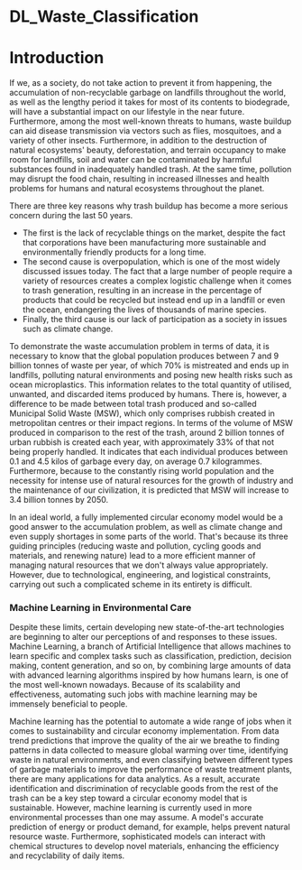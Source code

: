# DL_Waste_Classification

# Introduction
If we, as a society, do not take action to prevent it from happening, the accumulation of non-recyclable garbage on landfills throughout the world, as well as the lengthy period it takes for most of its contents to biodegrade, will have a substantial impact on our lifestyle in the near future. Furthermore, among the most well-known threats to humans, waste buildup can aid disease transmission via vectors such as flies, mosquitoes, and a variety of other insects. Furthermore, in addition to the destruction of natural ecosystems' beauty, deforestation, and terrain occupancy to make room for landfills, soil and water can be contaminated by harmful substances found in inadequately handled trash. At the same time, pollution may disrupt the food chain, resulting in increased illnesses and health problems for humans and natural ecosystems throughout the planet.

There are three key reasons why trash buildup has become a more serious concern during the last 50 years. 
- The first is the lack of recyclable things on the market, despite the fact that corporations have been manufacturing more sustainable and environmentally friendly products for a long time. 
- The second cause is overpopulation, which is one of the most widely discussed issues today. The fact that a large number of people require a variety of resources creates a complex logistic challenge when it comes to trash generation, resulting in an increase in the percentage of products that could be recycled but instead end up in a landfill or even the ocean, endangering the lives of thousands of marine species. 
- Finally, the third cause is our lack of participation as a society in issues such as climate change.

To demonstrate the waste accumulation problem in terms of data, it is necessary to know that the global population produces between 7 and 9 billion tonnes of waste per year, of which 70% is mistreated and ends up in landfills, polluting natural environments and posing new health risks such as ocean microplastics. This information relates to the total quantity of utilised, unwanted, and discarded items produced by humans. There is, however, a difference to be made between total trash produced and so-called Municipal Solid Waste (MSW), which only comprises rubbish created in metropolitan centres or their impact regions. In terms of the volume of MSW produced in comparison to the rest of the trash, around 2 billion tonnes of urban rubbish is created each year, with approximately 33% of that not being properly handled. It indicates that each individual produces between 0.1 and 4.5 kilos of garbage every day, on average 0.7 kilogrammes. Furthermore, because to the constantly rising world population and the necessity for intense use of natural resources for the growth of industry and the maintenance of our civilization, it is predicted that MSW will increase to 3.4 billion tonnes by 2050.

In an ideal world, a fully implemented circular economy model would be a good answer to the accumulation problem, as well as climate change and even supply shortages in some parts of the world. That's because its three guiding principles (reducing waste and pollution, cycling goods and materials, and renewing nature) lead to a more efficient manner of managing natural resources that we don't always value appropriately. However, due to technological, engineering, and logistical constraints, carrying out such a complicated scheme in its entirety is difficult.

### Machine Learning in Environmental Care
Despite these limits, certain developing new state-of-the-art technologies are beginning to alter our perceptions of and responses to these issues. Machine Learning, a branch of Artificial Intelligence that allows machines to learn specific and complex tasks such as classification, prediction, decision making, content generation, and so on, by combining large amounts of data with advanced learning algorithms inspired by how humans learn, is one of the most well-known nowadays. Because of its scalability and effectiveness, automating such jobs with machine learning may be immensely beneficial to people.

Machine learning has the potential to automate a wide range of jobs when it comes to sustainability and circular economy implementation. From data trend predictions that improve the quality of the air we breathe to finding patterns in data collected to measure global warming over time, identifying waste in natural environments, and even classifying between different types of garbage materials to improve the performance of waste treatment plants, there are many applications for data analytics. As a result, accurate identification and discrimination of recyclable goods from the rest of the trash can be a key step toward a circular economy model that is sustainable. However, machine learning is currently used in more environmental processes than one may assume. A model's accurate prediction of energy or product demand, for example, helps prevent natural resource waste. Furthermore, sophisticated models can interact with chemical structures to develop novel materials, enhancing the efficiency and recyclability of daily items.
